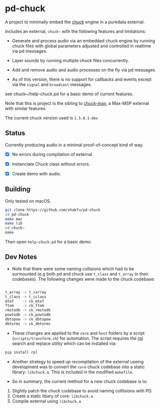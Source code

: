 # pd-chuck

A project to minimally embed the [chuck](https://chuck.stanford.edu) engine in a puredata external.

Includes an external, `chuck~` with the following features and limitations:

- Generate and process audio via an embedded chuck engine by running chuck files with global parameters adjusted and controlled in realtime via pd messages.

- Layer sounds by running multiple chuck files concurrently.

- Add and remove audio and audio processes on the fly via pd messages.

- As of this version, there is no support for callbacks and events except via the `signal` and `broadcast` messages.

see chuck~/help-chuck.pd for a basic demo of current features.


Note that this is project is the sibling to [chuck-max](https://github.com/shakfu/chuck-max), a Max-MSP external with similar features.

The current chuck version used is `1.5.0.1-dev`

## Status

Currently producing audio in a minimal proof-of-concept kind of way.

- [x] No errors during compilation of external
- [x] Instanciate Chuck class without errors.
- [x] Create demo with audio.


## Building

Only tested on macOS.

```bash
git clone https://github.com/shakfu/pd-chuck
cd pd-chuck
make mac
make lib
cd chuck~
make
```

Then open `help-chuck.pd` for a basic demo.


## Dev Notes

- Note that there were some naming collisions which had to be surmounted (e.g both pd and chuck use `t_class` and `t_array` in their codebases). The following changes were made to the chuck codebase:

```c++

t_array -> t_carray
t_class -> t_cclass
mtof 	-> ck_mtof
ftom 	-> ck_ftom
rmstodb -> ck_rmstodb
powtodb -> ck_powtodb
dbtopow -> ck_dbtopow
dbtorms	-> ck_dbtorms
```

- These changes are applied to the `core` and `host` folders by a script (`scripts/transform.sh`) for automation. The script requires the [rpl](https://pypi.org/project/rpl/) search and replace utility which can be installed via:

```bash
pip install rpl
```

- Another strategy to speed up recompilation of the external useing development was to convert the `core` chuck codebase into a static library: `libchuck.a`. This is included in the modified `makefile`.

- So in summary, the current method for a new chuck codebase is to:

1. Slightly patch the chuck codebase to avoid naming colllisions with PD.
2. Create a static libary of core: `libchuck.a`
3. Compile external using `libchuck.a`



